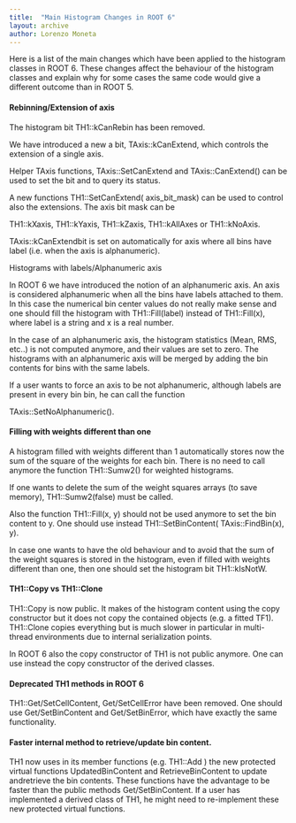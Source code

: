 ```yaml
---
title:  "Main Histogram Changes in ROOT 6"
layout: archive
author: Lorenzo Moneta
---
```


Here is a list of the main changes which have been applied to the histogram classes in
ROOT 6. These changes affect the behaviour of the histogram classes and explain why for
some cases the same code would give a different outcome than in ROOT 5.

#### Rebinning/Extension of axis

The histogram bit TH1::kCanRebin has been removed.

We have introduced a new a bit, TAxis::kCanExtend, which controls the extension of a single
axis.

Helper TAxis functions, TAxis::SetCanExtend and TAxis::CanExtend() can be used to set the
bit and to query its status.

A new functions TH1::SetCanExtend( axis_bit_mask) can be used to control also the extensions.
The axis bit mask can be

TH1::kXaxis, TH1::kYaxis, TH1::kZaxis, TH1::kAllAxes or TH1::kNoAxis.

TAxis::kCanExtendbit is set on automatically for axis where all bins have label (i.e. when
the axis is alphanumeric).

Histograms with labels/Alphanumeric axis

In ROOT 6 we have introduced the notion of an alphanumeric axis. An axis is considered
alphanumeric when all the bins have labels attached to them. In this case the numerical
bin center values do not really make sense and one should fill the histogram with
TH1::Fill(label) instead of TH1::Fill(x), where label is a string and x is a real number.

In the case of an alphanumeric axis, the histogram statistics (Mean, RMS, etc..) is not
computed anymore, and their values are set to zero. The histograms with an alphanumeric
axis will be merged by adding the bin contents for bins with the same labels.

If a user wants to force an axis to be not alphanumeric, although labels are present in
every bin bin, he can call the function

TAxis::SetNoAlphanumeric().

#### Filling with weights different than one

A histogram filled with weights different than 1 automatically stores now the sum of the
square of the weights for each bin. There is no need to call anymore the function
TH1::Sumw2() for weighted histograms.

If one wants to delete the sum of the weight squares arrays (to save memory),
TH1::Sumw2(false) must be called.

Also the function TH1::Fill(x, y) should not be used anymore to set the bin content to y.
One should use instead TH1::SetBinContent( TAxis::FindBin(x), y).

In case one wants to have the old behaviour and to avoid that the sum of the weight
squares is stored in the histogram, even if filled with weights different than one,
then one should set the histogram bit TH1::kIsNotW.

#### TH1::Copy vs TH1::Clone

TH1::Copy is now public. It makes of the histogram content using the copy constructor but
it does not copy the contained objects (e.g. a fitted TF1). TH1::Clone copies everything
but is much slower in particular in multi-thread environments due to internal serialization
points.

In ROOT 6 also the copy constructor of TH1 is not public anymore. One can use instead the
copy constructor of the derived classes.

#### Deprecated TH1 methods in ROOT 6

TH1::Get/SetCellContent, Get/SetCellError have been removed. One should use
Get/SetBinContent and Get/SetBinError, which have exactly the same functionality.

#### Faster internal method to retrieve/update bin content.

TH1 now uses in its member functions (e.g. TH1::Add ) the new protected virtual functions
UpdatedBinContent and RetrieveBinContent to update andretrieve the bin contents. These
functions have the advantage to be faster than the public methods Get/SetBinContent. If a
user has implemented a derived class of TH1, he might need to re-implement these new
protected virtual functions.
